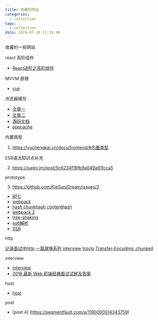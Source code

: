 ```yaml
---
title: 收藏的网站
categories:
  - collection
tags:
  - collection
date: 2019-07-18 11:16:40
---
```

收藏的一些网站

<!--more -->

react 高阶组件

* [React进阶之高阶组件](https://www.cnblogs.com/libin-1/p/7087605.html)

MVVM 原理

* [vue](https://juejin.im/entry/5923973da22b9d005893805a)

浏览器缓存

* [文章一](https://www.cnblogs.com/slly/p/6732749.html)
* [文章二](http://caibaojian.com/http-cache-2.html)
* [源码文档](https://www.cnblogs.com/etoah/p/5579622.html)
* [appcache](https://blog.csdn.net/liqinghua1653/article/details/31387761)

内置类型

1. https://yuchengkai.cn/docs/frontend/#内置类型

ES6语法知识点补充

2. https://juejin.im/post/5c6234f16fb9a049a81fcca5

prototype

3. https://github.com/KieSun/Dream/issues/2

* [BFC](https://www.cnblogs.com/chen-cong/p/7862832.html)
* [webpack](https://segmentfault.com/a/1190000014148611)
* [hash chunkhash contenthash](https://www.cnblogs.com/heyushuo/p/8543889.html)
* [webpack 2](https://www.cnblogs.com/wangppjy/p/10140488.html)
* [tree-shaking](http://www.manongjc.com/article/9404.html)
* [es6解析](https://juejin.im/post/5c6234f16fb9a049a81fcca5)
* [SSR](https://www.jianshu.com/p/10b6074d772c)


http

[记录面试中http](https://www.cnblogs.com/daisygogogo/p/10741597.html)
[一篇就够系列](https://www.cnblogs.com/ranyonsue/p/5984001.html)
[interview](https://blog.csdn.net/yicixing7/article/details/79320821)
[tcp/ip](https://blog.csdn.net/qq_41517936/article/details/80886618)
[Transfer-Encoding: chunked](https://www.cnblogs.com/xuehaoyue/p/6639029.html)

interview

* [interview](https://segmentfault.com/a/1190000002629708)
* [2018 最新 Web 前端经典面试试题及答案](https://blog.csdn.net/wdlhao/article/details/79079660)

host

* [host](https://www.jianshu.com/p/f2e219fb1ced)

post 

* [post 4] (https://segmentfault.com/a/1190000014343759)